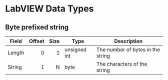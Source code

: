 # LabVIEW Data Types

## Byte prefixed string

| Field  | Offset | Size | Type         | Description                       |
|--------|-------:|-----:|--------------|-----------------------------------|
| Length | 0      | 1    | unsigned int | The number of bytes in the string |
| String | 1      | N    | byte         | The characters of the string      |

